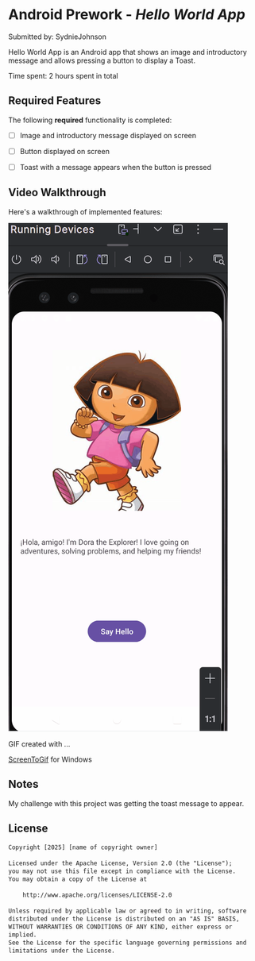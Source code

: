 # Android Prework - *Hello World App*

Submitted by: SydnieJohnson

Hello World App is an Android app that shows an image and introductory message and allows pressing a button to display a Toast. 

Time spent: 2 hours spent in total

## Required Features

The following **required** functionality is completed:

* [ ] Image and introductory message displayed on screen
* [ ] Button displayed on screen
* [ ] Toast with a message appears when the button is pressed 


## Video Walkthrough

Here's a walkthrough of implemented features:

<img src='prework.gif' title='Video Walkthrough' width='' alt='Video Walkthrough' />

<!-- Replace this with whatever GIF tool you used! -->
GIF created with ...  

[ScreenToGif](https://www.screentogif.com/) for Windows


## Notes

My challenge with this project was getting the toast message to appear.

## License

    Copyright [2025] [name of copyright owner]

    Licensed under the Apache License, Version 2.0 (the "License");
    you may not use this file except in compliance with the License.
    You may obtain a copy of the License at

        http://www.apache.org/licenses/LICENSE-2.0

    Unless required by applicable law or agreed to in writing, software
    distributed under the License is distributed on an "AS IS" BASIS,
    WITHOUT WARRANTIES OR CONDITIONS OF ANY KIND, either express or implied.
    See the License for the specific language governing permissions and
    limitations under the License.
